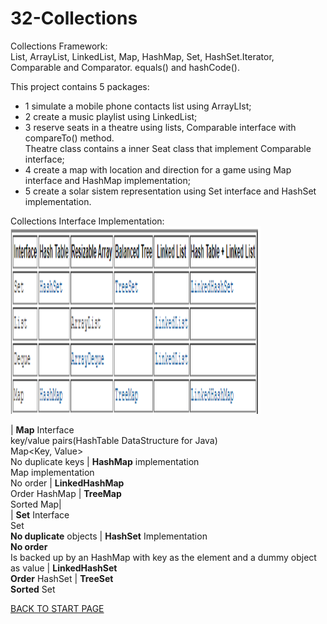 # 32-Collections
Collections Framework:   
List, ArrayList, LinkedList, Map, HashMap, Set, HashSet.Iterator, Comparable and Comparator. equals() and hashCode().   

This project contains 5 packages:  
-  1 simulate a mobile phone contacts list using ArrayLIst;  
-  2 create a music playlist using LinkedList;  
-  3 reserve seats in a theatre using lists, Comparable interface with compareTo() method.    
   Theatre class contains a inner Seat class that implement Comparable interface;    
-  4 create a map with location and direction for a game using Map interface and HashMap implementation;  
-  5 create a solar sistem representation using Set interface and HashSet implementation.   


Collections Interface Implementation:  
<img src="box/Collections_Interface_Implementation.png" width="400" height="300" />  

| **Map** Interface<br>key/value pairs(HashTable DataStructure for Java)<br>Map<Key, Value><br>No duplicate keys | **HashMap** implementation<br> Map implementation<br>No order | **LinkedHashMap**<br>Order HashMap | **TreeMap**<br>Sorted Map|  
| **Set** Interface<br>Set<Value><br> **No duplicate** objects | **HashSet** Implementation<br>**No order**<br>Is backed up by an HashMap with key as the element and a dummy object as value | **LinkedHashSet**<br>**Order** HashSet | **TreeSet** <br> **Sorted** Set


[BACK TO START PAGE](https://github.com/FlorescuAndrei/Start.git)
